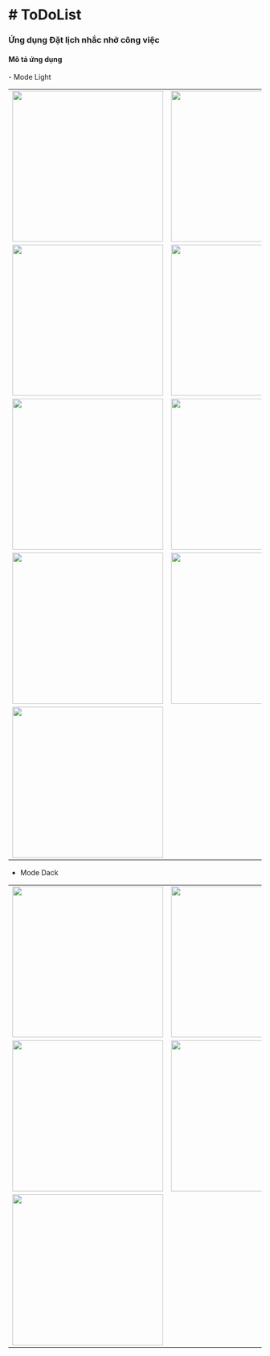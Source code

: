 <h1># ToDoList</h1>
<h3>Ứng dụng Đặt lịch nhắc nhở công việc</h3>
<h4> Mô tả ứng dụng</h4>
- Mode Light
<table>
  <tr>
    <td><img src="/Photos/splash_screen.jpg" width="300"></td>
    <td><img src="/Photos/main.jpg" width="300"></td>
  </tr>
  <tr>
    <td><img src="/Photos/Addcv.jpg" width="300"></td>
    <td><img src="/Photos/chonGio.jpg" width="300"></td>
  </tr>
  <tr>
    <td><img src="/Photos/chonNgay.jpg" width="300"></td>
    <td><img src="/Photos/updateCV.jpg" width="300"></td>
  </tr>
  <tr>
    <td><img src="/Photos/thongbao.jpg" width="300"></td>
    <td><img src="/Photos/delete.jpg" width="300"></td>
  </tr>
  <tr>
    <td><img src="/Photos/select.jpg" width="300"></td>
  </tr>
</table>

- Mode Dack
<table>
  <tr>
    <td><img src="/Photos/mode.jpg" width="300"></td>
    <td><img src="/Photos/main_dack.jpg" width="300"></td>
  </tr>
  <tr>
    <td><img src="/Photos/add_dack.jpg" width="300"></td>
    <td><img src="/Photos/update_dack.jpg" width="300"></td>
  </tr>
  <tr>
    <td> <img src="/Photos/select_dack.jpg" width="300"></td>
  </tr>

</table>
